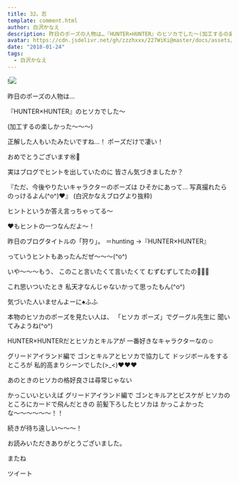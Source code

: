 ```yaml
---
title: 32。忍
template: comment.html
author: 白沢かなえ
description: 昨日のポーズの人物は…『HUNTER×HUNTER』のヒソカでした〜(加工するの楽しかった〜〜〜)正解した人もいたみたいですね…！ポーズだけで凄い！おめでとうござい...
avatar: https://cdn.jsdelivr.net/gh/zzzhxxx/227WiKi@master/docs/assets/photo/avatar/kanae.jpg
date: "2018-01-24"
tags:
  - 白沢かなえ
---
```


!![](https://cdn.jsdelivr.net/gh/227WiKi/227WiKi-image@master/blog-image/kanae-2018-01-24_1.jpg)









昨日のポーズの人物は…


『HUNTER×HUNTER』のヒソカでした〜






(加工するの楽しかった〜〜〜)



正解した人もいたみたいですね…！
ポーズだけで凄い！


おめでとうございます㊗️🎊










実はブログでヒントを出していたのに
皆さん気づきましたか？





『ただ、今後やりたいキャラクターのポーズは
ひそかにあって…
写真撮れたらのっけるよん(^o^)❤️』
(白沢かなえブログより抜粋)





ヒントというか答え言っちゃってる〜



❤️もヒントの一つなんだよ〜！



昨日のブログタイトルの「狩り」。
＝hunting
→『HUNTER×HUNTER』

っていうヒントもあったんだぜ〜〜〜(^o^)








いや〜〜〜もう、
このこと言いたくて言いたくて
むずむずしてたの🐛🐛🐛



これ思いついたとき
私天才なんじゃないかって思ったもん(^o^)



気づいた人いませんよーに♠️ふふ





本物のヒソカのポーズを見たい人は、
「ヒソカ ポーズ」でグーグル先生に
聞いてみようね(^o^)












HUNTER×HUNTERだとヒソカとキルアが
一番好きなキャラクターなの☺️



グリードアイランド編で
ゴンとキルアとヒソカで協力して
ドッジボールをするところが
私的高まりシーンでした(>_<)❤️❤️❤️



あのときのヒソカの格好良さは尋常じゃない



かっこいいといえば
グリードアイランド編で
ゴンとキルアとビスケが
ヒソカのところにカードで飛んだときの
前髪下ろしたヒソカは
かっこよかったな〜〜〜〜〜〜！！






続きが待ち遠しい〜〜〜！










お読みいただきありがとうございました。

またね


ツイート



